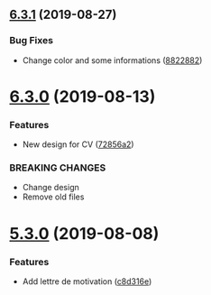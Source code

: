 ## [6.3.1](https://github.com/artentica/CV/compare/v6.3.0...v6.3.1) (2019-08-27)


### Bug Fixes

* Change color and some informations ([8822882](https://github.com/artentica/CV/commit/8822882))

# [6.3.0](https://github.com/artentica/CV/compare/v5.3.0...v6.3.0) (2019-08-13)


### Features

* New design for CV ([72856a2](https://github.com/artentica/CV/commit/72856a2))


### BREAKING CHANGES

* Change design
* Remove old files

# [5.3.0](https://github.com/artentica/CV/compare/v5.2.0...v5.3.0) (2019-08-08)


### Features

* Add lettre de motivation ([c8d316e](https://github.com/artentica/CV/commit/c8d316e))
